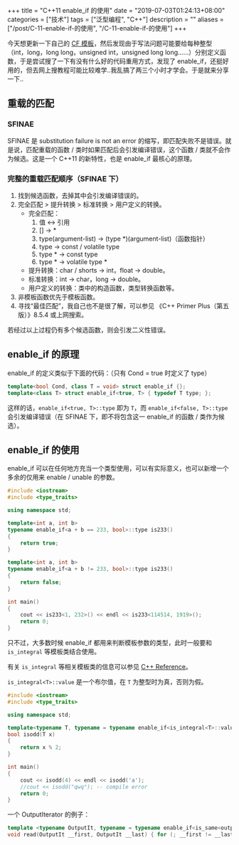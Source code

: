 +++
title = "C++11 enable_if 的使用"
date = "2019-07-03T01:24:13+08:00"
categories = ["技术"]
tags = ["泛型编程", "C++"]
description = ""
aliases = ["/post/C-11-enable-if-的使用", "/C-11-enable-if-的使用"]
+++


今天想更新一下自己的 [CF 模板](https://github.com/ouuan/CF-template)，然后发现由于写法问题可能要给每种整型（int，long，long long，unsigned int，unsigned long long……）分别定义函数，于是尝试搜了一下有没有什么好的代码重用方式，发现了 enable_if，还挺好用的，但去网上搜教程可能比较难学..我乱搞了两三个小时才学会。于是就来分享一下..

<!--more-->

## 重载的匹配

### SFINAE

SFINAE 是 substitution failure is not an error 的缩写，即匹配失败不是错误。就是说，匹配重载的函数 / 类时如果匹配后会引发编译错误，这个函数 / 类就不会作为候选。这是一个 C++11 的新特性，也是 enable_if 最核心的原理。

### 完整的重载匹配顺序（SFINAE 下）

1. 找到候选函数，去掉其中会引发编译错误的。
2. 完全匹配 > 提升转换 > 标准转换 > 用户定义的转换。
	- 完全匹配：
		1. 值 ↔ 引用
		2. [] → \*
		3. type(argument-list) → (type \*)(argument-list)（函数指针）
		4. type → const / volatile type
		5. type \* → const type
		6. type \* → volatile type \*
	- 提升转换：char / shorts → int，float → double。
	- 标准转换：int → char，long → double。
	- 用户定义的转换：类中的构造函数，类型转换函数等。
3. 非模板函数优先于模板函数。
4. 寻找“最佳匹配”，我自己也不是很了解，可以参见 《C++ Primer Plus（第五版）》8.5.4 或上网搜索。

若经过以上过程仍有多个候选函数，则会引发二义性错误。

## enable_if 的原理

enable_if 的定义类似于下面的代码：（只有 Cond = true 时定义了 type）

```cpp
template<bool Cond, class T = void> struct enable_if {};
template<class T> struct enable_if<true, T> { typedef T type; };
```

这样的话，`enable_if<true, T>::type` 即为 `T`，而 `enable_if<false, T>::type` 会引发编译错误（在 SFINAE 下，即不将包含这一 enable_if 的函数 / 类作为候选）。

## enable_if 的使用

enable_if 可以在任何地方充当一个类型使用，可以有实际意义，也可以新增一个多余的仅用来 enable / unable 的参数。

```cpp
#include <iostream>
#include <type_traits>

using namespace std;

template<int a, int b>
typename enable_if<a + b == 233, bool>::type is233()
{
    return true;
}

template<int a, int b>
typename enable_if<a + b != 233, bool>::type is233()
{
    return false;
}

int main()
{
    cout << is233<1, 232>() << endl << is233<114514, 1919>();
    return 0;
}
```

只不过，大多数时候 enable_if 都用来判断模板参数的类型，此时一般要和 `is_integral` 等模板类结合使用。

有关 `is_integral` 等相关模板类的信息可以参见 [C++ Reference](http://www.cplusplus.com/reference/type_traits/)。

`is_integral<T>::value` 是一个布尔值，在 `T` 为整型时为真，否则为假。

```cpp
#include <iostream>
#include <type_traits>

using namespace std;

template<typename T, typename = typename enable_if<is_integral<T>::value, void>::type>
bool isodd(T x)
{
    return x % 2;
}

int main()
{
    cout << isodd(4) << endl << isodd('a');
    //cout << isodd("qwq"); -- compile error
    return 0;
}
```

一个 OutputIterator 的例子：

```cpp
template <typename OutputIt, typename = typename enable_if<is_same<output_iterator_tag, typename iterator_traits<OutputIt>::iterator_category>::value || (is_base_of<forward_iterator_tag, typename iterator_traits<OutputIt>::iterator_category>::value && !is_const<OutputIt>::value)>::type>
void read(OutputIt __first, OutputIt __last) { for (; __first != __last; ++__first) read(*__first); }
```